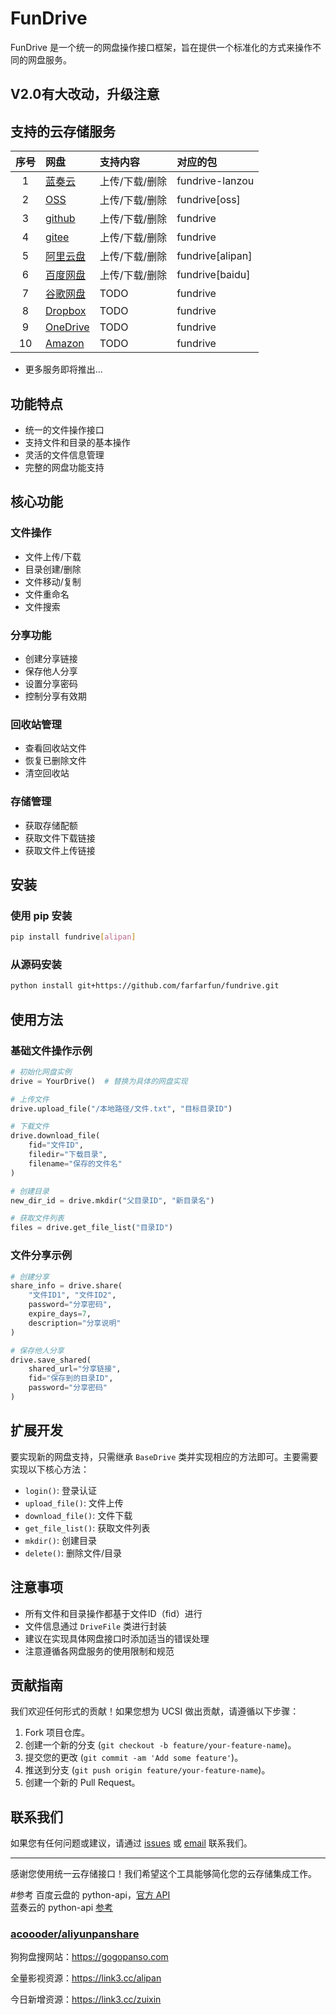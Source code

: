 # FunDrive

FunDrive 是一个统一的网盘操作接口框架，旨在提供一个标准化的方式来操作不同的网盘服务。

## V2.0有大改动，升级注意

## 支持的云存储服务

| 序号  | 网盘                                               | 支持内容       | 对应的包         |
| :---: | :------------------------------------------------- | :------------- | :--------------- |
|   1   | [蓝奏云](src/fundrive/drives/lanzou/README.md)     | 上传/下载/删除 | fundrive-lanzou  |
|   2   | [OSS](src/fundrive/drives/oss/README.md)           | 上传/下载/删除 | fundrive[oss]    |
|   3   | [github](src/fundrive/fungit/README.md)            | 上传/下载/删除 | fundrive         |
|   4   | [gitee](src/fundrive/fungit/README.md)             | 上传/下载/删除 | fundrive         |
|   5   | [阿里云盘](src/fundrive/drives/alipan/README.md)   | 上传/下载/删除 | fundrive[alipan] |
|   6   | [百度网盘](src/fundrive/drives/baidu/README.md)    | 上传/下载/删除 | fundrive[baidu]  |
|   7   | [谷歌网盘](src/fundrive/drives/google/README.md)   | TODO           | fundrive         |
|   8   | [Dropbox](src/fundrive/drives/dropbox/README.md)   | TODO           | fundrive         |
|   9   | [OneDrive](src/fundrive/drives/onedrive/README.md) | TODO           | fundrive         |
|  10   | [Amazon](src/fundrive/drives/amazon/README.md)     | TODO           | fundrive         |

- 更多服务即将推出...


## 功能特点

- 统一的文件操作接口
- 支持文件和目录的基本操作
- 灵活的文件信息管理
- 完整的网盘功能支持

## 核心功能

### 文件操作
- 文件上传/下载
- 目录创建/删除
- 文件移动/复制
- 文件重命名
- 文件搜索

### 分享功能
- 创建分享链接
- 保存他人分享
- 设置分享密码
- 控制分享有效期

### 回收站管理
- 查看回收站文件
- 恢复已删除文件
- 清空回收站

### 存储管理
- 获取存储配额
- 获取文件下载链接
- 获取文件上传链接


## 安装

### 使用 pip 安装

```bash
pip install fundrive[alipan]
```

### 从源码安装

```bash
python install git+https://github.com/farfarfun/fundrive.git
```


## 使用方法


### 基础文件操作示例

```python
# 初始化网盘实例
drive = YourDrive()  # 替换为具体的网盘实现

# 上传文件
drive.upload_file("/本地路径/文件.txt", "目标目录ID")

# 下载文件
drive.download_file(
    fid="文件ID",
    filedir="下载目录",
    filename="保存的文件名"
)

# 创建目录
new_dir_id = drive.mkdir("父目录ID", "新目录名")

# 获取文件列表
files = drive.get_file_list("目录ID")
```

### 文件分享示例

```python
# 创建分享
share_info = drive.share(
    "文件ID1", "文件ID2",
    password="分享密码",
    expire_days=7,
    description="分享说明"
)

# 保存他人分享
drive.save_shared(
    shared_url="分享链接",
    fid="保存到的目录ID",
    password="分享密码"
)
```

## 扩展开发

要实现新的网盘支持，只需继承 `BaseDrive` 类并实现相应的方法即可。主要需要实现以下核心方法：

- `login()`: 登录认证
- `upload_file()`: 文件上传
- `download_file()`: 文件下载
- `get_file_list()`: 获取文件列表
- `mkdir()`: 创建目录
- `delete()`: 删除文件/目录

## 注意事项

- 所有文件和目录操作都基于文件ID（fid）进行
- 文件信息通过 `DriveFile` 类进行封装
- 建议在实现具体网盘接口时添加适当的错误处理
- 注意遵循各网盘服务的使用限制和规范

## 贡献指南

我们欢迎任何形式的贡献！如果您想为 UCSI 做出贡献，请遵循以下步骤：

1. Fork 项目仓库。
2. 创建一个新的分支 (`git checkout -b feature/your-feature-name`)。
3. 提交您的更改 (`git commit -am 'Add some feature'`)。
4. 推送到分支 (`git push origin feature/your-feature-name`)。
5. 创建一个新的 Pull Request。


## 联系我们

如果您有任何问题或建议，请通过 [issues](https://github.com/farfarfun/fundrive/issues) 或 [email](1007530194@qq.com) 联系我们。

---

感谢您使用统一云存储接口！我们希望这个工具能够简化您的云存储集成工作。



#参考
百度云盘的 python-api，[官方 API](https://openapi.baidu.com/wiki/index.php?title=docs/pcs/rest/file_data_apis_list)  
蓝奏云的 python-api [参考](https://github.com/zaxtyson/LanZouCloud-API)



### [acoooder/aliyunpanshare](https://github.com/acoooder/aliyunpanshare)

狗狗盘搜网站：https://gogopanso.com

全量影视资源：https://link3.cc/alipan

今日新增资源：https://link3.cc/zuixin

